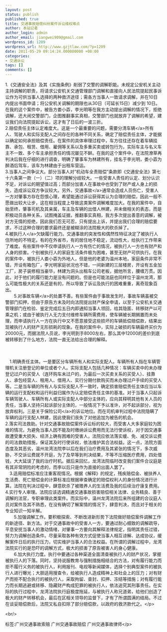 ```yaml
---
layout: post
status: publish
published: true
title: 交通事故赔偿纠纷案件诉讼维权难点
author: 本站记者
author_login: admin
author_email: jiangwei909@gmail.com
wordpress_id: 1209
wordpress_url: http://www.gzjtlaw.com/?p=1209
date: 2011-05-29 09:14:24.000000000 +08:00
categories:
- 交通诉讼
tags: []
comments: []
---
```

<p>1.《交通安全法》及其《实施条例》削弱了交警的调解职能。未规定公安机关主动主持调解的职责，将请求公安机关交通管理部门调解和直接向人民法院提起民事诉讼作为可供当事人选择的两种救济途径；需各方当事人一致请求调解，并在10日内提出书面申请；将公安机关调解的期限也从30日（可延长15日）减少到 10日。在我的这个案件中，被告方娄小孬，李光明等在我方主动提出调解的情况下，拒绝调解，还大闹交警部门，企图推翻事实真相，交警部门也就放弃了调解的希望，建议我们向法院提起诉讼，这才有了日后的一波三折。<br>2.赔偿责任主体认定难度大。这是一个最重要的问题，需要分清<a>车辆<&#47;a>所有人、驾驶人和实际支配人之间存在的各种不同关系，确定了赔偿责任主体，才能据以确定如何承担赔偿责任。在案件的具体审理过程中，车方往往还存在着车辆挂靠、承包、租赁、借用、雇佣等关系以及多重买卖或转包行为，实际车主与名义车主不一致、多个车主承担责任的情况屡见不鲜。在我的这个案件中，在法院潦草再判决后我在仔细的进行调查，明确了肇事车为林建所有，挂名于李光明，娄小孬为醉酒后驾车，该车为林建由于出租车营运。<br>3.当事人之间争议大。部分当事人对&ldquo;机动车全责赔偿&rdquo;条款即《交通安全法》第七十六条第一款（一）（二）项的理解分歧较大。一些受害人责任的认定、划分认识不足，对诉讼的期望值过高；而部分加害人在事故中也受到了财产或人身上的损失，造成诉讼双方争议较大。另外，<a>交通事故<&#47;a>通常会造成人员伤亡，受害人一方对肇事方存在怨恨心理，希望能通过诉讼获得其认为合理的赔偿，因此一般不愿做出较大让步，这在相当程度上导致这类案件调解难度加大。在我的案件中，自始至终，肇事司机及其亲属，车主及车辆的出借人林建，并未做相关的表态，而是积极动员各种关系，试图掩盖证据，推翻事实真相，我方多次提出善意的调解，被对方无情的拒绝，因此我们忍无可忍，只有提出上诉，并提出我们合理的赔偿要求，不过这种合理的要求最终还是被糊涂的法院极大的砍杀掉了。<br>4.被执<a>行人<&#47;a>欠缺履行能力。交通事故的突发性和偶然性特征决定了被执行人住所地的不特定。有的在外省市，有的居住地不稳定，流动性大，给执行工作带来了难度。有些案件中不仅申请执行人一方有伤亡的情况，被执行人一方也有财产和人身的损害。个别被执行人的家庭生活条件极为困难，甚至无财产可供执行。在我的案件中，被执行人娄小孬为外地人，但是他的老婆为温州本地，家庭条件非常不错，开设有箱包厂，李光明家庭状况也不错，一间新建的三层楼房，开设有五金加工厂，房子装修相当豪华，林建为洞头出租车公司老板，据他所言，腰缠万贯。因此，对于他们的履行能力是没有问题的。但是也可能法庭也同样位于温州龙湾，那么可能性极大的关系还是有的，所以导致了诉讼及执行的困难重重，离奇现象百出。<br>　　5.对<a>事故车辆<&#47;a>的处置不善。有些案件由于事故发生时，事故车辆虽被交警部门扣押，但由于原告方未及时向法院提出财产保全申请，以至于公安机关交通管理部门在检验、鉴定完成后五日内即通知当事人领回，给其隐匿、转移财产以可乘之机；或由于被执行人无力支付维修车辆所需费用，使车辆被长期搁置而未处理，而申请执行人一方在执行中又不愿意接受这些损坏的车辆抵偿赔偿款，结果出现被执行人的财产无形损耗的现象。在我的案件中，实际上破损的车辆最终买价为20000元，而据法院人员说，李光明到手8000左右，那么其中12000的差价到底被转移到了什么地方，法院一直无法给出合理的解释。<br><br><br><br>　1.明确责任主体。一是要区分车辆所有人和实际支配人。车辆所有人指在车辆管理机关注册登记的单位或者个人。实际支配人包括几种情况：车辆买卖中的未办理登记过户的买受人（连环购车未过户的，为最后一次买卖关系的买受人）、挂靠人、承包经营人、租用人、借用人、实行分期付款购买而未办理过户手续的买受人等。二是当车辆的所有人与实际支配人不一致时，确定损害赔偿责任主体应当以车辆的运行支配权和运行利益归属作为认定赔偿责任主体的基准。对于当事人只起诉车辆驾驶人、车辆所有人或实际支配人中部分主体的，应向其释明其他有关人员的责任，当事人坚持只起诉部分主体的，一般情况下予以准许，对不起诉部分，视为放弃权利。三是关于<a>保险公司<&#47;a>的诉讼地位。而在司机审判过程中法院隐瞒了车辆的运行支配人林建，因此使我们丧失了对他追加为被告的机会。<br>2.落实司法救助。针对交通事故赔偿案件诉讼标的较大，而受害人大多家庭较为困难的情况，为避免当事人因不能及时缴纳诉讼费用而无法行使诉权，对于因交通事故遭受重大损失、经济上确有困难的受害人，法院应依法落实缓、免、减交诉讼费的司法救助措施，保证其及时行使诉权，依法维护其合法权益。这一点，法院方面态度及其恶劣，温州龙湾法院李以后在我们治疗费用及其紧张的情况下，多次威胁，不交诉讼费就不开庭，为了及早等到判决结果，不等不压缩医疗费用，四处借钱，大大延误了我的治疗时机。据后来回忆，龙湾法院临时改变我们案件合议庭是有其非常阴险的考虑的，而李以后只是作为直接的出面人罢了。<br>　3.适用赔偿标准应注重客观情况。根据《解释》的规定，残疾赔偿金、被扶养人生活费、死亡赔偿金的计算标准应根据审查确定的赔偿权利人的身份情况进行计算。法院在判决过程中，肆意砍杀了被赡养人的生活费及我的后续治疗康复费用。<br>4.实行专人审理。法院应该选调精通交通事故损害赔偿相关法律、业务精良、善于调解的法官，专职审理此类案件。而实际中，温州龙湾法院后来所组建的合议庭人员对案件及其不熟悉，在没有确切了解案情的情况下，肆意判决，而且对于相关的专业知识一知半解。<br>　　5.加强调解工作。要积极探索、不断改进新形势下法院做好赔偿案件调解工作的新途径、新方法。对于交通事故中的受害人一方，要通过耐心细致的调解疏导，平息安抚当事人的激动情绪，对肇事一方要向其解释法律规定，指明其责任过错，努力为调解创造条件。尽量采取各种有效方式促使当事人相互谅解、达成协议，缓解案件日后的执行压力，切实维护当事人的合法权益。在所谓的调解过程中，龙湾法院实行的是恐吓的调解方式，极大的损害了原告被害人的身心健康。<br>　　6.加大执行力度。执行中要通过各种渠道全面清查被执行人的财产状况，掌握被执行人的下落。同时，坚持说服教育与强制措施相结合的方法，对有履行能力而拒不履行义务的被执行人，利用报刊、电视等新闻媒体，选择个别典型案件的被执行人进行曝光；大胆适用搜查令，给被执行人造成精神上和社会上的压力；对有财产而拒不配合执行的被执行人，采取拘留、查封、扣押、冻结等措施；对有履行能力而长期逃避或转移、隐藏财产构成犯罪的被执行人，依法追究其刑事责任。在实际的执行过程中，龙湾法院执行庭极度拖延，与被执行人称兄道弟，给他们创造了极大的财产转移机会，最后在区相关领导的监督下，才有了所谓圆满的结局。不过在谈妥赔偿款后，法院又私自扣除了部分赔偿款，以政府的救济款代之。<&#47;p><br&#47;><p>标签:广州交通事故索赔 广州交通事故赔偿 广州交通事故律师<&#47;p>
